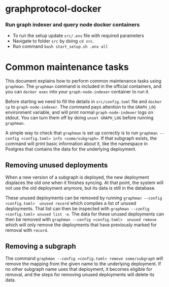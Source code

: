 # graphprotocol-docker
### Run graph indexer and query node docker containers
- To run the setup update `src/.env` file with required parameters
- Navigate to folder `src` by doing `cd src`.
- Run command `bash start_setup.sh .env all`

# Common maintenance tasks

This document explains how to perform common maintenance tasks using
`graphman`. The `graphman` command is included in the official containers,
and you can `docker exec` into your `graph-node-indexer` container to run it.

Before starting we need to fill the details in `src/config.toml` file and `docker cp` to `graph-node-indexer`.
The command pays attention to the `GRAPH_LOG` environment variable, and
will print normal `graph-node-indexer` logs on stdout. You can turn them off by
doing `unset GRAPH_LOG` before running `graphman`.

A simple way to check that `graphman` is set up correctly is to run
`graphman --config <config.toml> info <some/subgraph>`. If that subgraph exists, the command will
print basic information about it, like the namespace in Postgres that
contains the data for the underlying deployment.

## Removing unused deployments

When a new version of a subgraph is deployed, the new deployment displaces
the old one when it finishes syncing. At that point, the system will not
use the old deployment anymore, but its data is still in the database.

These unused deployments can be removed by running `graphman --config <config.toml>  unused record`
which compiles a list of unused deployments. That list can then be
inspected with `graphman --config <config.toml> unused list -e`. The data for these unused
deployments can then be removed with `graphman --config <config.toml>  unused remove` which will
only remove the deployments that have previously marked for removal with
`record`.

## Removing a subgraph

The command `graphman --config <config.toml> remove some/subgraph` will remove the mapping from
the given name to the underlying deployment. If no other subgraph name uses
that deployment, it becomes eligible for removal, and the steps for
removing unused deployments will delete its data.
